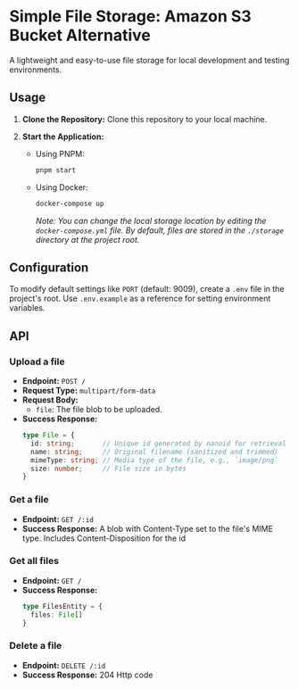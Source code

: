 # Simple File Storage: Amazon S3 Bucket Alternative

A lightweight and easy-to-use file storage for local development and testing environments.

## Usage

1. **Clone the Repository:**
   Clone this repository to your local machine.

2. **Start the Application:**
   - Using PNPM:
     ```bash
     pnpm start
     ```
   - Using Docker:
     ```bash
     docker-compose up
     ```
     *Note: You can change the local storage location by editing the `docker-compose.yml` file. By default, files are stored in the `./storage` directory at the project root.*

## Configuration

To modify default settings like `PORT` (default: 9009), create a `.env` file in the project's root. Use `.env.example` as a reference for setting environment variables.

## API

### Upload a file

- **Endpoint:** `POST /`
- **Request Type:** `multipart/form-data`
- **Request Body:**
  - `file`: The file blob to be uploaded.
- **Success Response:**
  ```typescript
  type File = {
    id: string;       // Unique id generated by nanoid for retrieval
    name: string;     // Original filename (sanitized and trimmed)
    mimeType: string; // Media type of the file, e.g., `image/png`
    size: number;     // File size in bytes
  }
  ```

### Get a file

- **Endpoint:** `GET /:id`
- **Success Response:**
  A blob with Content-Type set to the file's MIME type.
  Includes Content-Disposition for the id

### Get all files

- **Endpoint:** `GET /`
- **Success Response:**
  ```typescript
  type FilesEntity = {
    files: File[]
  }
  ```

### Delete a file

- **Endpoint:** `DELETE /:id`
- **Success Response:**
  204 Http code
